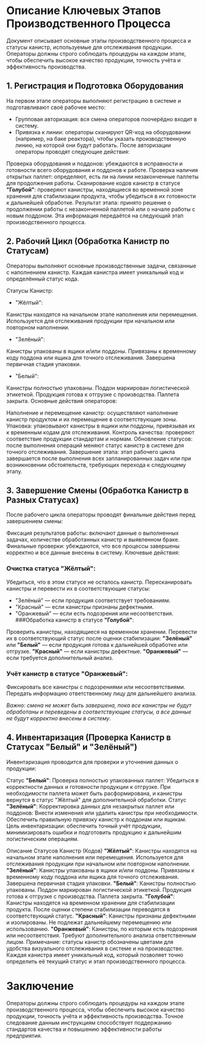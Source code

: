 # Описание Ключевых Этапов Производственного Процесса

Документ описывает основные этапы производственного процесса и статусы канистр, используемые для отслеживания продукции. Операторы должны строго соблюдать процедуры на каждом этапе, чтобы обеспечить высокое качество продукции, точность учёта и эффективность производства.

## 1. Регистрация и Подготовка Оборудования

На первом этапе операторы выполняют регистрацию в системе и подготавливают своё рабочее место:

- Групповая авторизация: вся смена операторов поочерёдно входит в систему.
- Привязка к линии: операторы сканируют QR-код на оборудовании (например, на баке реактора), чтобы указать производственную линию, на которой они будут работать.
После авторизации операторы проводят следующие действия:

Проверка оборудования и поддонов:
	убеждаются в исправности и готовности всего оборудования и поддонов к работе.
Проверка наличия открытых паллет:
	определяют, есть ли на линии незаконченные паллеты для продолжения работы.
Сканирование кодов канистр в статусе **"Голубой"**:
	проверяют канистры, находящиеся во временной зоне хранения для стабилизации продукта, чтобы убедиться в их готовности к дальнейшей обработке.
Результат этапа:
	принято решение о продолжении работы с незаконченной паллетой или о начале работы с новым поддоном. Эта информация передаётся на следующий этап производственного процесса.

## 2. Рабочий Цикл (Обработка Канистр по Статусам)
Операторы выполняют основные производственные задачи, связанные с наполнением канистр. Каждая канистра имеет уникальный код и определённый статус кода.

Статусы Канистр:
- "Жёлтый":

Канистры находятся на начальном этапе наполнения или перемещения.
Используется для отслеживания продукции при начальном или повторном наполнении.
- "Зелёный":

Канистры упакованы в ящики и/или поддоны.
Привязаны к временному коду поддона или ящика для точного отслеживания.
Завершена первичная стадия упаковки.
- "Белый":

Канистры полностью упакованы.
Поддон маркирован логистической этикеткой.
Продукция готова к отгрузке с производства.
Паллета закрыта.
Основные действия операторов:

Наполнение и перемещение канистр: осуществляют наполнение канистр продуктом и их перемещение в соответствующие зоны.
Упаковка: упаковывают канистры в ящики или поддоны, привязывая их к временным кодам для отслеживания.
Контроль качества: проверяют соответствие продукции стандартам и нормам.
Обновление статусов: после выполнения операций меняют статус канистр в системе для точного отслеживания.
Завершение этапа: этап рабочего цикла завершается после выполнения всех запланированных задач или при возникновении обстоятельств, требующих перехода к следующему этапу.

## 3. Завершение Смены (Обработка Канистр в Разных Статусах)
После рабочего цикла операторы проводят финальные действия перед завершением смены:

Фиксация результатов работы: включают данные о выполненных задачах, количестве обработанных канистр и выявленном браке.
Финальные проверки: убеждаются, что все процессы завершены корректно и все данные внесены в систему.
Ключевые действия:

### Очистка статуса "Жёлтый":

Убедиться, что в этом статусе не осталось канистр.
Пересканировать канистры и перевести их в соответствующие статусы:
- "Зелёный" — если продукция соответствует требованиям.
- "Красный" — если канистры признаны дефектными.
- "Оранжевый" — если есть подозрения или несоответствия.
###Обработка канистр в статусе **"Голубой"**:

Проверить канистры, находящиеся на временном хранении.
Перевести их в соответствующий статус после оценки стабилизации:
**"Зелёный"** или **"Белый"** — если продукция готова к дальнейшей обработке или отгрузке.
**"Красный"** — если канистры дефектные.
**"Оранжевый"** — если требуется дополнительный анализ.

### Учёт канистр в статусе **"Оранжевый"**:

Фиксировать все канистры с подозрениями или несоответствиями.
Передать информацию ответственному лицу для дальнейшего анализа.

_*Важно: смена не может быть завершена, пока все канистры не будут обработаны и переведены в соответствующие статусы, а все данные не будут корректно внесены в систему*_.

## 4. Инвентаризация (Проверка Канистр в Статусах "Белый" и "Зелёный")

Инвентаризация проводится для проверки и уточнения данных о продукции:

Статус **"Белый"**:
Проверка полностью упакованных паллет:
Убедиться в корректности данных и готовности продукции к отгрузке.
При необходимости паллета может быть расформирована, и канистры вернутся в статус "Жёлтый" для дополнительной обработки.
Статус **"Зелёный"**:
Корректировка данных для незакрытых паллет или поддонов:
Внести изменения или удалить канистры при необходимости.
Обеспечить правильную привязку канистр к поддонам или ящикам.
Цель инвентаризации: обеспечить точный учёт продукции, минимизировать ошибки и подготовить продукцию к дальнейшим логистическим операциям.

Описание Статусов Канистр (Кодов)
**"Жёлтый"**:
Канистры находятся на начальном этапе наполнения или перемещения.
Используется для отслеживания продукции при начальном или повторном наполнении.
**"Зелёный"**:
Канистры упакованы в ящики и/или поддоны.
Привязаны к временному коду поддона или ящика для точного отслеживания.
Завершена первичная стадия упаковки.
**"Белый"**:
Канистры полностью упакованы.
Поддон маркирован логистической этикеткой.
Продукция готова к отгрузке с производства.
Паллета закрыта.
**"Голубой"**:
Канистры находятся на временном хранении для стабилизации продукта.
После оценки степени стабилизации переводятся в соответствующий статус.
**"Красный"**:
Канистры признаны дефектными и изолированы.
Не подлежат дальнейшему перемещению или использованию.
**"Оранжевый"**:
Канистры, по которым есть подозрения или несоответствия.
Требуют дополнительного анализа ответственным лицом.
Примечание: статусы канистр обозначены цветами для удобства визуального отслеживания в системе и на производстве. Каждая канистра имеет уникальный код, который позволяет точно определить её текущий статус и этап производственного процесса.

# Заключение

Операторы должны строго соблюдать процедуры на каждом этапе производственного процесса, чтобы обеспечить высокое качество продукции, точность учёта и эффективность производства. Точное следование данным инструкциям способствует поддержанию стандартов качества и повышению эффективности работы предприятия.